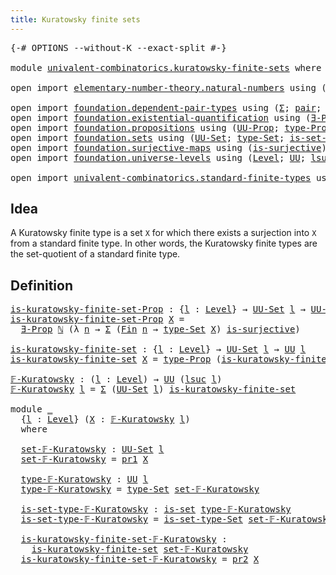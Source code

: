 ```yaml
---
title: Kuratowsky finite sets
---
```


<pre class="Agda"><a id="48" class="Symbol">{-#</a> <a id="52" class="Keyword">OPTIONS</a> <a id="60" class="Pragma">--without-K</a> <a id="72" class="Pragma">--exact-split</a> <a id="86" class="Symbol">#-}</a>

<a id="91" class="Keyword">module</a> <a id="98" href="univalent-combinatorics.kuratowsky-finite-sets.html" class="Module">univalent-combinatorics.kuratowsky-finite-sets</a> <a id="145" class="Keyword">where</a>

<a id="152" class="Keyword">open</a> <a id="157" class="Keyword">import</a> <a id="164" href="elementary-number-theory.natural-numbers.html" class="Module">elementary-number-theory.natural-numbers</a> <a id="205" class="Keyword">using</a> <a id="211" class="Symbol">(</a><a id="212" href="elementary-number-theory.natural-numbers.html#1530" class="Datatype">ℕ</a><a id="213" class="Symbol">)</a>

<a id="216" class="Keyword">open</a> <a id="221" class="Keyword">import</a> <a id="228" href="foundation.dependent-pair-types.html" class="Module">foundation.dependent-pair-types</a> <a id="260" class="Keyword">using</a> <a id="266" class="Symbol">(</a><a id="267" href="foundation-core.dependent-pair-types.html#515" class="Record">Σ</a><a id="268" class="Symbol">;</a> <a id="270" href="foundation-core.dependent-pair-types.html#588" class="InductiveConstructor">pair</a><a id="274" class="Symbol">;</a> <a id="276" href="foundation-core.dependent-pair-types.html#605" class="Field">pr1</a><a id="279" class="Symbol">;</a> <a id="281" href="foundation-core.dependent-pair-types.html#617" class="Field">pr2</a><a id="284" class="Symbol">)</a>
<a id="286" class="Keyword">open</a> <a id="291" class="Keyword">import</a> <a id="298" href="foundation.existential-quantification.html" class="Module">foundation.existential-quantification</a> <a id="336" class="Keyword">using</a> <a id="342" class="Symbol">(</a><a id="343" href="foundation.existential-quantification.html#1666" class="Function">∃-Prop</a><a id="349" class="Symbol">)</a>
<a id="351" class="Keyword">open</a> <a id="356" class="Keyword">import</a> <a id="363" href="foundation.propositions.html" class="Module">foundation.propositions</a> <a id="387" class="Keyword">using</a> <a id="393" class="Symbol">(</a><a id="394" href="foundation-core.propositions.html#1393" class="Function">UU-Prop</a><a id="401" class="Symbol">;</a> <a id="403" href="foundation-core.propositions.html#1495" class="Function">type-Prop</a><a id="412" class="Symbol">)</a>
<a id="414" class="Keyword">open</a> <a id="419" class="Keyword">import</a> <a id="426" href="foundation.sets.html" class="Module">foundation.sets</a> <a id="442" class="Keyword">using</a> <a id="448" class="Symbol">(</a><a id="449" href="foundation-core.sets.html#1190" class="Function">UU-Set</a><a id="455" class="Symbol">;</a> <a id="457" href="foundation-core.sets.html#1304" class="Function">type-Set</a><a id="465" class="Symbol">;</a> <a id="467" href="foundation-core.sets.html#1355" class="Function">is-set-type-Set</a><a id="482" class="Symbol">;</a> <a id="484" href="foundation-core.sets.html#1113" class="Function">is-set</a><a id="490" class="Symbol">)</a>
<a id="492" class="Keyword">open</a> <a id="497" class="Keyword">import</a> <a id="504" href="foundation.surjective-maps.html" class="Module">foundation.surjective-maps</a> <a id="531" class="Keyword">using</a> <a id="537" class="Symbol">(</a><a id="538" href="foundation.surjective-maps.html#1919" class="Function">is-surjective</a><a id="551" class="Symbol">)</a>
<a id="553" class="Keyword">open</a> <a id="558" class="Keyword">import</a> <a id="565" href="foundation.universe-levels.html" class="Module">foundation.universe-levels</a> <a id="592" class="Keyword">using</a> <a id="598" class="Symbol">(</a><a id="599" href="Agda.Primitive.html#597" class="Postulate">Level</a><a id="604" class="Symbol">;</a> <a id="606" href="foundation-core.universe-levels.html#235" class="Primitive">UU</a><a id="608" class="Symbol">;</a> <a id="610" href="Agda.Primitive.html#780" class="Primitive">lsuc</a><a id="614" class="Symbol">)</a>

<a id="617" class="Keyword">open</a> <a id="622" class="Keyword">import</a> <a id="629" href="univalent-combinatorics.standard-finite-types.html" class="Module">univalent-combinatorics.standard-finite-types</a> <a id="675" class="Keyword">using</a> <a id="681" class="Symbol">(</a><a id="682" href="univalent-combinatorics.standard-finite-types.html#2396" class="Function">Fin</a><a id="685" class="Symbol">)</a>
</pre>
## Idea

A Kuratowsky finite type is a set `X` for which there exists a surjection into `X` from a standard finite type. In other words, the Kuratowsky finite types are the set-quotient of a standard finite type.

## Definition

<pre class="Agda"><a id="is-kuratowsky-finite-set-Prop"></a><a id="929" href="univalent-combinatorics.kuratowsky-finite-sets.html#929" class="Function">is-kuratowsky-finite-set-Prop</a> <a id="959" class="Symbol">:</a> <a id="961" class="Symbol">{</a><a id="962" href="univalent-combinatorics.kuratowsky-finite-sets.html#962" class="Bound">l</a> <a id="964" class="Symbol">:</a> <a id="966" href="Agda.Primitive.html#597" class="Postulate">Level</a><a id="971" class="Symbol">}</a> <a id="973" class="Symbol">→</a> <a id="975" href="foundation-core.sets.html#1190" class="Function">UU-Set</a> <a id="982" href="univalent-combinatorics.kuratowsky-finite-sets.html#962" class="Bound">l</a> <a id="984" class="Symbol">→</a> <a id="986" href="foundation-core.propositions.html#1393" class="Function">UU-Prop</a> <a id="994" href="univalent-combinatorics.kuratowsky-finite-sets.html#962" class="Bound">l</a>
<a id="996" href="univalent-combinatorics.kuratowsky-finite-sets.html#929" class="Function">is-kuratowsky-finite-set-Prop</a> <a id="1026" href="univalent-combinatorics.kuratowsky-finite-sets.html#1026" class="Bound">X</a> <a id="1028" class="Symbol">=</a>
  <a id="1032" href="foundation.existential-quantification.html#1666" class="Function">∃-Prop</a> <a id="1039" href="elementary-number-theory.natural-numbers.html#1530" class="Datatype">ℕ</a> <a id="1041" class="Symbol">(λ</a> <a id="1044" href="univalent-combinatorics.kuratowsky-finite-sets.html#1044" class="Bound">n</a> <a id="1046" class="Symbol">→</a> <a id="1048" href="foundation-core.dependent-pair-types.html#515" class="Record">Σ</a> <a id="1050" class="Symbol">(</a><a id="1051" href="univalent-combinatorics.standard-finite-types.html#2396" class="Function">Fin</a> <a id="1055" href="univalent-combinatorics.kuratowsky-finite-sets.html#1044" class="Bound">n</a> <a id="1057" class="Symbol">→</a> <a id="1059" href="foundation-core.sets.html#1304" class="Function">type-Set</a> <a id="1068" href="univalent-combinatorics.kuratowsky-finite-sets.html#1026" class="Bound">X</a><a id="1069" class="Symbol">)</a> <a id="1071" href="foundation.surjective-maps.html#1919" class="Function">is-surjective</a><a id="1084" class="Symbol">)</a>

<a id="is-kuratowsky-finite-set"></a><a id="1087" href="univalent-combinatorics.kuratowsky-finite-sets.html#1087" class="Function">is-kuratowsky-finite-set</a> <a id="1112" class="Symbol">:</a> <a id="1114" class="Symbol">{</a><a id="1115" href="univalent-combinatorics.kuratowsky-finite-sets.html#1115" class="Bound">l</a> <a id="1117" class="Symbol">:</a> <a id="1119" href="Agda.Primitive.html#597" class="Postulate">Level</a><a id="1124" class="Symbol">}</a> <a id="1126" class="Symbol">→</a> <a id="1128" href="foundation-core.sets.html#1190" class="Function">UU-Set</a> <a id="1135" href="univalent-combinatorics.kuratowsky-finite-sets.html#1115" class="Bound">l</a> <a id="1137" class="Symbol">→</a> <a id="1139" href="foundation-core.universe-levels.html#235" class="Primitive">UU</a> <a id="1142" href="univalent-combinatorics.kuratowsky-finite-sets.html#1115" class="Bound">l</a>
<a id="1144" href="univalent-combinatorics.kuratowsky-finite-sets.html#1087" class="Function">is-kuratowsky-finite-set</a> <a id="1169" href="univalent-combinatorics.kuratowsky-finite-sets.html#1169" class="Bound">X</a> <a id="1171" class="Symbol">=</a> <a id="1173" href="foundation-core.propositions.html#1495" class="Function">type-Prop</a> <a id="1183" class="Symbol">(</a><a id="1184" href="univalent-combinatorics.kuratowsky-finite-sets.html#929" class="Function">is-kuratowsky-finite-set-Prop</a> <a id="1214" href="univalent-combinatorics.kuratowsky-finite-sets.html#1169" class="Bound">X</a><a id="1215" class="Symbol">)</a>

<a id="𝔽-Kuratowsky"></a><a id="1218" href="univalent-combinatorics.kuratowsky-finite-sets.html#1218" class="Function">𝔽-Kuratowsky</a> <a id="1231" class="Symbol">:</a> <a id="1233" class="Symbol">(</a><a id="1234" href="univalent-combinatorics.kuratowsky-finite-sets.html#1234" class="Bound">l</a> <a id="1236" class="Symbol">:</a> <a id="1238" href="Agda.Primitive.html#597" class="Postulate">Level</a><a id="1243" class="Symbol">)</a> <a id="1245" class="Symbol">→</a> <a id="1247" href="foundation-core.universe-levels.html#235" class="Primitive">UU</a> <a id="1250" class="Symbol">(</a><a id="1251" href="Agda.Primitive.html#780" class="Primitive">lsuc</a> <a id="1256" href="univalent-combinatorics.kuratowsky-finite-sets.html#1234" class="Bound">l</a><a id="1257" class="Symbol">)</a>
<a id="1259" href="univalent-combinatorics.kuratowsky-finite-sets.html#1218" class="Function">𝔽-Kuratowsky</a> <a id="1272" href="univalent-combinatorics.kuratowsky-finite-sets.html#1272" class="Bound">l</a> <a id="1274" class="Symbol">=</a> <a id="1276" href="foundation-core.dependent-pair-types.html#515" class="Record">Σ</a> <a id="1278" class="Symbol">(</a><a id="1279" href="foundation-core.sets.html#1190" class="Function">UU-Set</a> <a id="1286" href="univalent-combinatorics.kuratowsky-finite-sets.html#1272" class="Bound">l</a><a id="1287" class="Symbol">)</a> <a id="1289" href="univalent-combinatorics.kuratowsky-finite-sets.html#1087" class="Function">is-kuratowsky-finite-set</a>

<a id="1315" class="Keyword">module</a> <a id="1322" href="univalent-combinatorics.kuratowsky-finite-sets.html#1322" class="Module">_</a>
  <a id="1326" class="Symbol">{</a><a id="1327" href="univalent-combinatorics.kuratowsky-finite-sets.html#1327" class="Bound">l</a> <a id="1329" class="Symbol">:</a> <a id="1331" href="Agda.Primitive.html#597" class="Postulate">Level</a><a id="1336" class="Symbol">}</a> <a id="1338" class="Symbol">(</a><a id="1339" href="univalent-combinatorics.kuratowsky-finite-sets.html#1339" class="Bound">X</a> <a id="1341" class="Symbol">:</a> <a id="1343" href="univalent-combinatorics.kuratowsky-finite-sets.html#1218" class="Function">𝔽-Kuratowsky</a> <a id="1356" href="univalent-combinatorics.kuratowsky-finite-sets.html#1327" class="Bound">l</a><a id="1357" class="Symbol">)</a>
  <a id="1361" class="Keyword">where</a>

  <a id="1370" href="univalent-combinatorics.kuratowsky-finite-sets.html#1370" class="Function">set-𝔽-Kuratowsky</a> <a id="1387" class="Symbol">:</a> <a id="1389" href="foundation-core.sets.html#1190" class="Function">UU-Set</a> <a id="1396" href="univalent-combinatorics.kuratowsky-finite-sets.html#1327" class="Bound">l</a>
  <a id="1400" href="univalent-combinatorics.kuratowsky-finite-sets.html#1370" class="Function">set-𝔽-Kuratowsky</a> <a id="1417" class="Symbol">=</a> <a id="1419" href="foundation-core.dependent-pair-types.html#605" class="Field">pr1</a> <a id="1423" href="univalent-combinatorics.kuratowsky-finite-sets.html#1339" class="Bound">X</a>

  <a id="1428" href="univalent-combinatorics.kuratowsky-finite-sets.html#1428" class="Function">type-𝔽-Kuratowsky</a> <a id="1446" class="Symbol">:</a> <a id="1448" href="foundation-core.universe-levels.html#235" class="Primitive">UU</a> <a id="1451" href="univalent-combinatorics.kuratowsky-finite-sets.html#1327" class="Bound">l</a>
  <a id="1455" href="univalent-combinatorics.kuratowsky-finite-sets.html#1428" class="Function">type-𝔽-Kuratowsky</a> <a id="1473" class="Symbol">=</a> <a id="1475" href="foundation-core.sets.html#1304" class="Function">type-Set</a> <a id="1484" href="univalent-combinatorics.kuratowsky-finite-sets.html#1370" class="Function">set-𝔽-Kuratowsky</a>

  <a id="1504" href="univalent-combinatorics.kuratowsky-finite-sets.html#1504" class="Function">is-set-type-𝔽-Kuratowsky</a> <a id="1529" class="Symbol">:</a> <a id="1531" href="foundation-core.sets.html#1113" class="Function">is-set</a> <a id="1538" href="univalent-combinatorics.kuratowsky-finite-sets.html#1428" class="Function">type-𝔽-Kuratowsky</a>
  <a id="1558" href="univalent-combinatorics.kuratowsky-finite-sets.html#1504" class="Function">is-set-type-𝔽-Kuratowsky</a> <a id="1583" class="Symbol">=</a> <a id="1585" href="foundation-core.sets.html#1355" class="Function">is-set-type-Set</a> <a id="1601" href="univalent-combinatorics.kuratowsky-finite-sets.html#1370" class="Function">set-𝔽-Kuratowsky</a>

  <a id="1621" href="univalent-combinatorics.kuratowsky-finite-sets.html#1621" class="Function">is-kuratowsky-finite-set-𝔽-Kuratowsky</a> <a id="1659" class="Symbol">:</a>
    <a id="1665" href="univalent-combinatorics.kuratowsky-finite-sets.html#1087" class="Function">is-kuratowsky-finite-set</a> <a id="1690" href="univalent-combinatorics.kuratowsky-finite-sets.html#1370" class="Function">set-𝔽-Kuratowsky</a>
  <a id="1709" href="univalent-combinatorics.kuratowsky-finite-sets.html#1621" class="Function">is-kuratowsky-finite-set-𝔽-Kuratowsky</a> <a id="1747" class="Symbol">=</a> <a id="1749" href="foundation-core.dependent-pair-types.html#617" class="Field">pr2</a> <a id="1753" href="univalent-combinatorics.kuratowsky-finite-sets.html#1339" class="Bound">X</a>
</pre>
